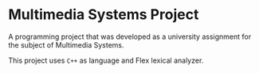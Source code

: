 # Multimedia Systems Project

A programming project that was developed as a university assignment for the subject of Multimedia Systems. 

This project uses `C++` as language and Flex lexical analyzer.
